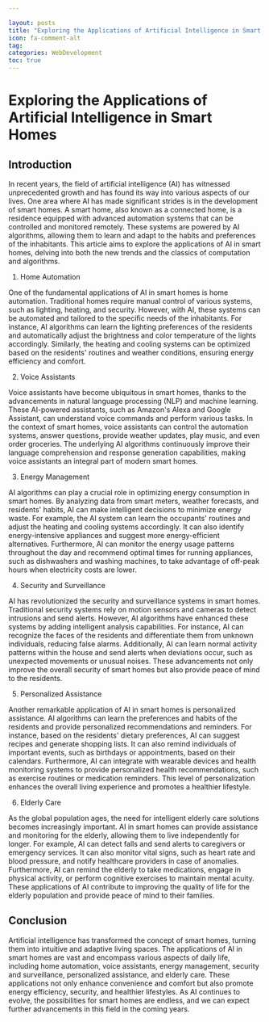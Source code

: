 ```yaml
---

layout: posts
title: "Exploring the Applications of Artificial Intelligence in Smart Homes"
icon: fa-comment-alt
tag:      
categories: WebDevelopment
toc: true
---
```




# Exploring the Applications of Artificial Intelligence in Smart Homes

## Introduction

In recent years, the field of artificial intelligence (AI) has witnessed unprecedented growth and has found its way into various aspects of our lives. One area where AI has made significant strides is in the development of smart homes. A smart home, also known as a connected home, is a residence equipped with advanced automation systems that can be controlled and monitored remotely. These systems are powered by AI algorithms, allowing them to learn and adapt to the habits and preferences of the inhabitants. This article aims to explore the applications of AI in smart homes, delving into both the new trends and the classics of computation and algorithms.

1. Home Automation

One of the fundamental applications of AI in smart homes is home automation. Traditional homes require manual control of various systems, such as lighting, heating, and security. However, with AI, these systems can be automated and tailored to the specific needs of the inhabitants. For instance, AI algorithms can learn the lighting preferences of the residents and automatically adjust the brightness and color temperature of the lights accordingly. Similarly, the heating and cooling systems can be optimized based on the residents' routines and weather conditions, ensuring energy efficiency and comfort.

2. Voice Assistants

Voice assistants have become ubiquitous in smart homes, thanks to the advancements in natural language processing (NLP) and machine learning. These AI-powered assistants, such as Amazon's Alexa and Google Assistant, can understand voice commands and perform various tasks. In the context of smart homes, voice assistants can control the automation systems, answer questions, provide weather updates, play music, and even order groceries. The underlying AI algorithms continuously improve their language comprehension and response generation capabilities, making voice assistants an integral part of modern smart homes.

3. Energy Management

AI algorithms can play a crucial role in optimizing energy consumption in smart homes. By analyzing data from smart meters, weather forecasts, and residents' habits, AI can make intelligent decisions to minimize energy waste. For example, the AI system can learn the occupants' routines and adjust the heating and cooling systems accordingly. It can also identify energy-intensive appliances and suggest more energy-efficient alternatives. Furthermore, AI can monitor the energy usage patterns throughout the day and recommend optimal times for running appliances, such as dishwashers and washing machines, to take advantage of off-peak hours when electricity costs are lower.

4. Security and Surveillance

AI has revolutionized the security and surveillance systems in smart homes. Traditional security systems rely on motion sensors and cameras to detect intrusions and send alerts. However, AI algorithms have enhanced these systems by adding intelligent analysis capabilities. For instance, AI can recognize the faces of the residents and differentiate them from unknown individuals, reducing false alarms. Additionally, AI can learn normal activity patterns within the house and send alerts when deviations occur, such as unexpected movements or unusual noises. These advancements not only improve the overall security of smart homes but also provide peace of mind to the residents.

5. Personalized Assistance

Another remarkable application of AI in smart homes is personalized assistance. AI algorithms can learn the preferences and habits of the residents and provide personalized recommendations and reminders. For instance, based on the residents' dietary preferences, AI can suggest recipes and generate shopping lists. It can also remind individuals of important events, such as birthdays or appointments, based on their calendars. Furthermore, AI can integrate with wearable devices and health monitoring systems to provide personalized health recommendations, such as exercise routines or medication reminders. This level of personalization enhances the overall living experience and promotes a healthier lifestyle.

6. Elderly Care

As the global population ages, the need for intelligent elderly care solutions becomes increasingly important. AI in smart homes can provide assistance and monitoring for the elderly, allowing them to live independently for longer. For example, AI can detect falls and send alerts to caregivers or emergency services. It can also monitor vital signs, such as heart rate and blood pressure, and notify healthcare providers in case of anomalies. Furthermore, AI can remind the elderly to take medications, engage in physical activity, or perform cognitive exercises to maintain mental acuity. These applications of AI contribute to improving the quality of life for the elderly population and provide peace of mind to their families.

## Conclusion

Artificial intelligence has transformed the concept of smart homes, turning them into intuitive and adaptive living spaces. The applications of AI in smart homes are vast and encompass various aspects of daily life, including home automation, voice assistants, energy management, security and surveillance, personalized assistance, and elderly care. These applications not only enhance convenience and comfort but also promote energy efficiency, security, and healthier lifestyles. As AI continues to evolve, the possibilities for smart homes are endless, and we can expect further advancements in this field in the coming years.